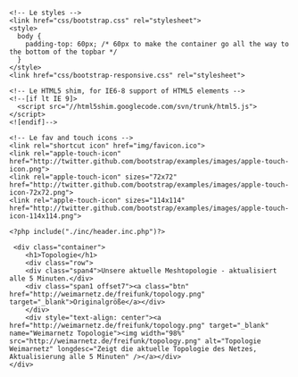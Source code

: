 <!DOCTYPE html>
<html lang="en"><head>
<meta http-equiv="content-type" content="text/html; charset=UTF-8">
    <meta charset="utf-8">
    <title>Weimarnetz - Topologie</title>
    <meta name="viewport" content="width=device-width, initial-scale=1.0">
    <meta name="description" content="">
    <meta name="author" content="Unknown" >

    <!-- Le styles -->
    <link href="css/bootstrap.css" rel="stylesheet">
    <style>
      body {
        padding-top: 60px; /* 60px to make the container go all the way to the bottom of the topbar */
      }
    </style>
    <link href="css/bootstrap-responsive.css" rel="stylesheet">

    <!-- Le HTML5 shim, for IE6-8 support of HTML5 elements -->
    <!--[if lt IE 9]>
      <script src="//html5shim.googlecode.com/svn/trunk/html5.js"></script>
    <![endif]-->

    <!-- Le fav and touch icons -->
    <link rel="shortcut icon" href="img/favicon.ico">
    <link rel="apple-touch-icon" href="http://twitter.github.com/bootstrap/examples/images/apple-touch-icon.png">
    <link rel="apple-touch-icon" sizes="72x72" href="http://twitter.github.com/bootstrap/examples/images/apple-touch-icon-72x72.png">
    <link rel="apple-touch-icon" sizes="114x114" href="http://twitter.github.com/bootstrap/examples/images/apple-touch-icon-114x114.png">
  </head>

  <body>
<script type="text/javascript">
    
    function getElement(aID)
    {
        return (document.getElementById) ?
            document.getElementById(aID) :document.all[aID];
    }

    function getIFrameDocument(aID){ 
        var rv = null; 
        var frame=getElement(aID);
        // if contentDocument exists, W3C compliant (e.g. Mozilla) 
        if (frame.contentDocument)
            rv = frame.contentDocument;
        else // bad Internet Explorer  ;)
            rv = document.frames[aID].document;
        return rv;
    }

    function adjustMyFrameHeight()
    {
        var frame = getElement("myFrame");
        var frameDoc = getIFrameDocument("myFrame");
        frame.height = frameDoc.body.offsetHeight;
    }
</script>

	
    <?php include("./inc/header.inc.php")?>

	 <div class="container">
		<h1>Topologie</h1>
		<div class="row">
	 	<div class="span4">Unsere aktuelle Meshtopologie - aktualisiert alle 5 Minuten.</div> 
	 	<div class="span1 offset7"><a class="btn" href="http://weimarnetz.de/freifunk/topology.png" target="_blank">Originalgröße</a></div>
	 	</div>
	 	<div style="text-align: center"><a href="http://weimarnetz.de/freifunk/topology.png" target="_blank" name="Weimarnetz Topologie"><img width="98%" src="http://weimarnetz.de/freifunk/topology.png" alt="Topologie Weimarnetz" longdesc="Zeigt die aktuelle Topologie des Netzes, Aktualisierung alle 5 Minuten" /></a></div>
	</div>

    	
<?php include("./inc/footer.inc.php")?>



</body></html>